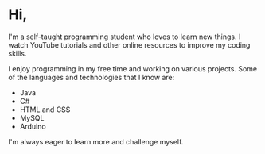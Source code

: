<html>
 <head>
    
   <style>

     body {
       
     }   
       
     h1 {
       
     }

     p {
       
     }
 
   </style>
  
 </head>



 <body>
  
   <h1>Hi,</h1>
   <p>I'm a self-taught programming student who loves to learn new things. I watch YouTube tutorials and other online resources to improve my coding skills.</p>
   
   <p>I enjoy programming in my free time and working on various projects. Some of the languages and technologies that I know are:</p>
   
   <ul>
     <li>Java</li>
     <li>C#</li>
     <li>HTML and CSS</li>
     <li>MySQL</li>
     <li>Arduino</li>
   </ul>
 
   <p>I'm always eager to learn more and challenge myself.</p>

  
 </body>


</html>

